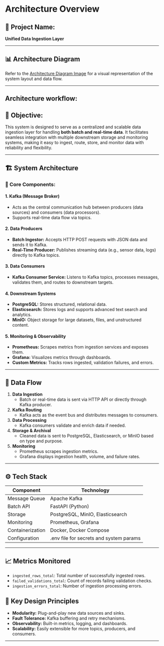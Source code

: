 # Architecture Overview

## 📌 Project Name:
**Unified Data Ingestion Layer**

---

## 📊 Architecture Diagram

Refer to the [Architecture Diagram Image](https://github.com/user-attachments/assets/86920eb4-7490-42c2-b73e-ab960d03410f) for a visual representation of the system layout and data flow.

---

## Architecture workflow:



## 🎯 Objective:
This system is designed to serve as a centralized and scalable data ingestion layer for handling **both batch and real-time data**. It facilitates seamless integration with multiple downstream storage and monitoring systems, making it easy to ingest, route, store, and monitor data with reliability and flexibility.

---

## 🏗️ System Architecture

### 🧩 Core Components:

#### 1. **Kafka (Message Broker)**
- Acts as the central communication hub between producers (data sources) and consumers (data processors).
- Supports real-time data flow via topics.

#### 2. **Data Producers**
- **Batch Ingestor:** Accepts HTTP POST requests with JSON data and sends it to Kafka.
- **Real-Time Producer:** Publishes streaming data (e.g., sensor data, logs) directly to Kafka topics.

#### 3. **Data Consumers**
- **Kafka Consumer Service:** Listens to Kafka topics, processes messages, validates them, and routes to downstream targets.

#### 4. **Downstream Systems**
- **PostgreSQL:** Stores structured, relational data.
- **Elasticsearch:** Stores logs and supports advanced text search and analytics.
- **MinIO:** Object storage for large datasets, files, and unstructured content.

#### 5. **Monitoring & Observability**
- **Prometheus:** Scrapes metrics from ingestion services and exposes them.
- **Grafana:** Visualizes metrics through dashboards.
- **Custom Metrics:** Tracks rows ingested, validation failures, and errors.

---

## 🧮 Data Flow

1. **Data Ingestion**
   - Batch or real-time data is sent via HTTP API or directly through Kafka producer.
2. **Kafka Routing**
   - Kafka acts as the event bus and distributes messages to consumers.
3. **Data Processing**
   - Kafka consumers validate and enrich data if needed.
4. **Storage & Archival**
   - Cleaned data is sent to PostgreSQL, Elasticsearch, or MinIO based on type and purpose.
5. **Monitoring**
   - Prometheus scrapes ingestion metrics.
   - Grafana displays ingestion health, volume, and failure rates.

---

## ⚙️ Tech Stack

| Component      | Technology         |
|----------------|--------------------|
| Message Queue  | Apache Kafka       |
| Batch API      | FastAPI (Python)   |
| Storage        | PostgreSQL, MinIO, Elasticsearch |
| Monitoring     | Prometheus, Grafana|
| Containerization | Docker, Docker Compose |
| Configuration  | .env file for secrets and system params |

---

## 📈 Metrics Monitored

- `ingested_rows_total`: Total number of successfully ingested rows.
- `failed_validations_total`: Count of records failing validation checks.
- `ingestion_errors_total`: Number of ingestion processing errors.



## 📌 Key Design Principles

- **Modularity:** Plug-and-play new data sources and sinks.
- **Fault Tolerance:** Kafka buffering and retry mechanisms.
- **Observability:** Built-in metrics, logging, and dashboards.
- **Scalability:** Easily extensible for more topics, producers, and consumers.

---

